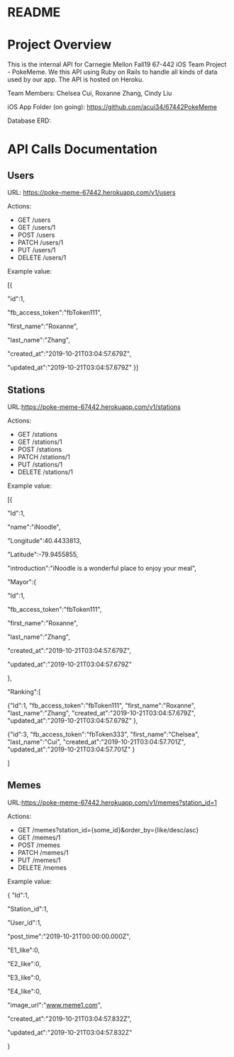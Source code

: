# README

# Project Overview

This is the internal API for Carnegie Mellon Fall19 67-442 iOS Team Project - PokeMeme. We this API using Ruby on Rails to handle all kinds of data used by our app. The API is hosted on Heroku.

Team Members: Chelsea Cui, Roxanne Zhang, Cindy Liu

iOS App Folder (on going): https://github.com/acui34/67442PokeMeme

Database ERD:


# API Calls Documentation


## Users

URL: https://poke-meme-67442.herokuapp.com/v1/users

Actions: 
  - GET /users
  - GET /users/1
  - POST /users
  - PATCH /users/1
  - PUT /users/1
  - DELETE /users/1
  
Example value:

  [{
  
  "id":1,
  
  "fb_access_token":"fbToken111",
  
  "first_name":"Roxanne",
  
  "last_name":"Zhang",
  
  "created_at":"2019-10-21T03:04:57.679Z",
  
  "updated_at":"2019-10-21T03:04:57.679Z"
  }]
 
## Stations

URL:https://poke-meme-67442.herokuapp.com/v1/stations

Actions:
  - GET /stations
  - GET /stations/1
  - POST /stations
  - PATCH /stations/1
  - PUT /stations/1
  - DELETE /stations/1
  
Example value:

  [{

  "Id":1,

  "name":"iNoodle",
  
  "Longitude":40.4433813,
  
  "Latitude":-79.9455855,
  
  "introduction":"iNoodle is a wonderful place to enjoy your meal",
  
  "Mayor":{
  
  "Id":1,
  
  "fb_access_token":"fbToken111",
  
  "first_name":"Roxanne",
  
  "last_name":"Zhang",
  
  "created_at":"2019-10-21T03:04:57.679Z",
  
  "updated_at":"2019-10-21T03:04:57.679Z"
  
  },
  
  "Ranking":[
  
  {"Id":1,
    "fb_access_token":"fbToken111",
    "first_name":"Roxanne",
    "last_name":"Zhang",
    "created_at":"2019-10-21T03:04:57.679Z",
    "updated_at":"2019-10-21T03:04:57.679Z”
  },
  
  {"id":3,
    "fb_access_token":"fbToken333",
    "first_name":"Chelsea",
    "last_name":"Cui",
    "created_at":"2019-10-21T03:04:57.701Z",
    "updated_at":"2019-10-21T03:04:57.701Z"
  }
  
  ]
  
## Memes

URL:https://poke-meme-67442.herokuapp.com/v1/memes?station_id=1

Actions: 

  - GET /memes?station_id={some_id}&order_by={like/desc/asc}
  - GET /memes/1
  - POST /memes
  - PATCH /memes/1
  - PUT /memes/1
  - DELETE /memes
  
Example value:

  {
  "Id":1,
  
  "Station_id":1,
  
  "User_id":1,
  
  "post_time":"2019-10-21T00:00:00.000Z",
  
  "E1_like":0,
  
  "E2_like":0,
  
  "E3_like":0,
  
  "E4_like":0,
  
  "image_url":"www.meme1.com",
  
  "created_at":"2019-10-21T03:04:57.832Z",
  
  "updated_at":"2019-10-21T03:04:57.832Z"
  
  }
 

